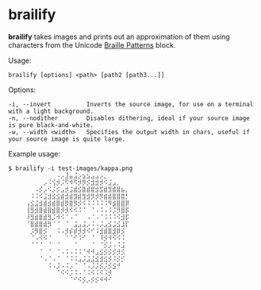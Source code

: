 brailify
========

**brailify** takes images and prints out an approximation of them using characters from the Unicode [Braille Patterns](https://unicode-table.com/en/blocks/braille-patterns/) block.

Usage:

    brailify [options] <path> [path2 [path3...]]
    
Options:

    -i, --invert          Inverts the source image, for use on a terminal with a light background.
    -n, --nodither        Disables dithering, ideal if your source image is pure black-and-white.
    -w, --width <width>   Specifies the output width in chars, useful if your source image is quite large.

Example usage:

    $ brailify -i test-images/kappa.png 
    ⠀⠀⠀⠀⠀⠀⠀⠀⠀⠀⠀⠠⡠⣸⣤⣨⡠⣢⣢⣠⣠⡠⡀⠀⠀⠀⠀⠀⠀⠀⠀⠀
    ⠀⠀⠀⠀⠀⠀⠀⠀⡠⠨⢪⡺⡨⠫⠺⠫⡺⡻⡪⣺⣺⡺⠪⣨⣠⡀⠀⠀⠀⠀⠀⠀
    ⠀⠀⠀⠀⠀⠀⠠⡪⡠⠪⡨⡪⣠⡺⣨⣾⣪⣿⣾⣿⣺⣫⣾⣻⣾⣿⣦⡀⠀⠀⠀⠀
    ⠀⠀⠀⠀⠀⠨⠨⠪⣨⣺⣪⣪⣾⣺⣾⣻⣾⣻⣺⡻⡺⡻⣾⣾⣿⣿⣿⡃⠀⠀⠀⠀
    ⠀⠀⠀⠀⢠⣪⣨⣺⣾⣺⣾⣿⣾⡻⣿⡻⡪⠪⠨⠨⠨⠨⠨⠻⣺⣿⣿⡿⠀⠀⠀⠀
    ⠀⠀⠀⠀⢸⣻⣺⣿⣾⣿⣾⣿⡺⡺⠪⠪⠨⠈⠀⠈⠠⠨⠠⠨⡨⡻⣿⡯⠀⠀⠀⠀
    ⠀⠀⠀⠀⠸⣻⣾⣿⣾⣻⡨⠺⠪⠈⠠⠈⠀⠀⠠⠈⠠⠈⠨⠨⠨⠪⣺⡯⠀⠀⠀⠀
    ⠀⠀⠀⠀⠈⣿⣾⣿⣾⡻⠈⠈⠀⠈⠀⣨⣠⣨⡠⠨⠠⡨⣠⣪⣨⣪⣸⡏⠀⠀⠀⠀
    ⠀⠀⠀⠀⠀⡨⡻⣿⡪⠀⠀⠨⠠⡺⡮⡾⡺⡺⠪⠊⠨⣺⣾⣿⣺⡿⡪⠀⠀⠀⠀⠀
    ⠀⠀⠀⠀⠀⠈⠠⠪⠪⠈⠀⠀⠀⠈⠈⠊⠨⠊⠀⠈⠀⠸⡪⠺⠪⠪⠨⠀⠀⠀⠀⠀
    ⠀⠀⠀⠀⠀⠈⠈⠈⠀⠈⠀⠈⠀⠀⠀⠈⠀⠀⠀⠈⠀⠈⡪⡨⠠⠨⣨⠀⠀⠀⠀⠀
    ⠀⠀⠀⠀⠀⠀⠀⠈⠀⠈⠀⠈⠠⠨⠠⠨⠨⠈⠺⠺⣠⣪⡪⡪⡪⡺⡪⠀⠀⠀⠀⠀
    ⠀⠀⠀⠀⠀⠀⠀⠈⠠⠈⠠⠈⠀⠈⠨⠨⣠⡨⣨⣨⣪⣺⣪⡪⠨⡪⡊⠀⠀⠀⠀⠀
    ⠀⠀⠀⠀⠀⠀⠀⠀⠀⠨⠠⡨⠠⠨⡠⠈⠀⠈⠠⡨⡨⡪⡨⡪⣪⠚⠀⠀⠀⠀⠀⠀
    ⠀⠀⠀⠀⠀⠀⠀⠀⠀⠀⠀⠈⠪⠪⡨⠨⠠⠈⠨⠪⠨⠪⠨⡺⠀⠀⠀⠀⠀⠀⠀⠀
    ⠀⠀⠀⠀⠀⠀⠀⠀⠀⠀⠀⠀⠀⠀⠈⠊⠪⡪⡠⡪⡪⠺⠺⠊⠀⠀⠀⠀⠀⠀⠀⠀
